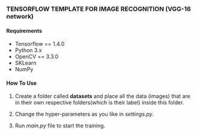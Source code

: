 ### TENSORFLOW TEMPLATE FOR IMAGE RECOGNITION (VGG-16 network)

#### Requirements

* Tensorflow == 1.4.0
* Python 3.x
* OpenCV == 3.3.0
* SKLearn
* NumPy

#### How To Use

1. Create a folder called **datasets** and place all the data (images) that are in their own respective folders(which is their label) inside this folder.

2. Change the hyper-parameters as you like in _settings.py_.

3. Run _main.py_ file to start the training.
